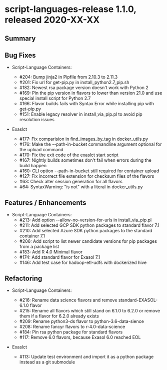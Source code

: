 # script-languages-release 1.1.0, released 2020-XX-XX

## Summary

## Bug Fixes

* Script-Language Containers:
  * #204: Bump jinja2 in Pipfile from 2.10.3 to 2.11.3
  * #201: Fix url for get-pip.py in install_python2.7_pip.sh
  * #182: Newest rsa package version doesn't work with Python 2
  * #169: Pin the pip version in flavors to lower than version 21.0 and use special install script for Python 2.7
  * #166: Flavor builds fails with Syntax Error while installing pip with get-pip.py
  * #151: Enable legacy resolver in install_via_pip.pl to avoid pip resolution issues

* Exaslct
  * #177: Fix comparision in find_images_by_tag in docker_utils.py
  * #176: Make the --path-in-bucket commandline argument optional for the upload command
  * #170: Fix the exit code of the exaslct start script
  * #167: Nightly builds sometimes don't fail when errors during the build happen
  * #160: CLI option --path-in-bucket still required for container upload
  * #127: Fix incorrect file extension for checksum files of the flavors
  * #63: Check alter session generation for all flavors
  * #64: SyntaxWarning: "is not" with a literal in docker_utils.py


## Features / Enhancements

* Script-Language Containers:
  * #213: Add option --allow-no-version-for-urls in install_via_pip.pl
  * #211: Add selected GCP SDK python packages to standard flavor 7.1
  * #210: Add selected Azure SDK python packages to the standard container 7.1
  * #206: Add script to list newer candidate versions for pip packages from a package list
  * #183: Add R 4.0 Minimal flavor
  * #174: Add standard flavor for Exasol 7.1
  * #146: Add test case for hadoop-etl-udfs with dockerized hive

## Refactoring

* Script-Language Containers:
  * #216: Rename data science flavors and remove standard-EXASOL-6.1.0 flavor
  * #215: Rename all flavors which still stand on 6.1.0 to 6.2.0 or remove them if a flavor for 6.2.0 already exists
  * #209: Rename python3-ds flavor to python-3.6-data-sience 
  * #208: Rename fancyr flavors to r-4.0-data-science
  * #184: Pin rsa python package for standard flavors
  * #117: Remove 6.0 flavors, because Exasol 6.0 reached EOL

* Exaslct
  * #113: Update test environment and import it as a python package instead as a git submodule



